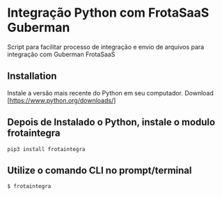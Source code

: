 # Integração Python com FrotaSaaS Guberman

Script para facilitar processo de integração e envio de arquivos para integração com Guberman FrotaSaaS

## Installation

Instale a versão mais recente do Python em seu computador.  Download [https://www.python.org/downloads/]

## Depois de Instalado o Python, instale o modulo frotaintegra



```
pip3 install frotaintegra

```

## Utilize o comando CLI no prompt/terminal

```
$ frotaintegra
```
